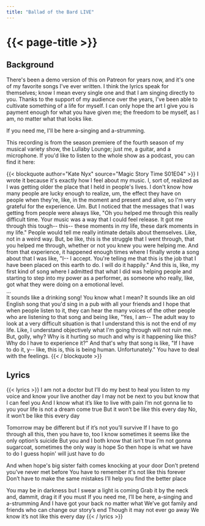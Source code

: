 ```yaml
---
title: "Ballad of the Bard LIVE"
---
```

# {{< page-title >}}

## Background
There's been a demo version of this on Patreon for years now, and it's one of my favorite songs I've ever written. I think the lyrics speak for themselves; know I mean every single one and that I am singing directly to you. Thanks to the support of my audience over the years, I've been able to cultivate something of a life for myself. I can only hope the art I give you is payment enough for what you have given me; the freedom to be myself, as I am, no matter what that looks like.

If you need me, I'll be here a-singing and a-strumming.

This recording is from the season premiere of the fourth season of my musical variety show, the Lullaby Lounge; just me, a guitar, and a microphone. If you'd like to listen to the whole show as a podcast, you can find it here:

{{< blockquote author="Kate Nyx" source="Magic Story Time S01E04" >}}
I wrote it because it's exactly how I feel about my music.  I, sort of, realized as I was getting older the place that I held in people's lives.  I don't know how many people are lucky enough to realize, um, the effect they have on people when they're, like, in the moment and present and alive, so I'm very grateful for the experience.  Um.  But I noticed that the messages that I was getting from people were always like, "Oh you helped me through this really difficult time.  Your music was a way that I could feel release.  It got me through this tough-- this-- these moments in my life, these dark moments in my life."  People would tell me really intimate details about themselves.  Like, not in a weird way.  But, be like, this is the struggle that I went through, that you helped me through, whether or not you knew you were helping me.  And from that experience, it happened enough times where I finally wrote a song about that I was like, "I-- I accept.  You're telling me that this is the job that I have been placed on this earth to do.  I will do it happily."  And this is, like, my first kind of song where I admitted that what I did was helping people and starting to step into my power as a performer, as someone who really, like, got what they were doing on a emotional level.
<br/>
...
<br/>
It sounds like a drinking song!  You know what I mean?  It sounds like an old English song that you'd sing in a pub with all your friends and I hope that when people listen to it, they can hear the many voices of the other people who are listening to that song and being like, "Yes, I am--  The adult way to look at a very difficult situation is that I understand this is not the end of my life.  Like, I understand objectively what I'm going through will not ruin me.  But, golly, why?  Why is it hurting so much and why is it happening like this?  Why do I have to experience it?"  And that's why that song is like, "If I have to do it, y-- like, this is, this is being human.  Unfortunately."  You have to deal with the feelings.
{{< / blockquote >}}

## Lyrics
{{< lyrics >}}
I am not a doctor but I’ll do my best to heal you
listen to my voice and know your live another day
I may not be next to you but know that I can feel you
And I know what it’s like to live with pain
I’m not gonna lie to you your life is not a dream come true
But it won’t be like this every day
No, it won’t be like this every day

Tomorrow may be different but if it’s not you’ll survive
If I have to go through all this, then you have to, too
I know sometimes it seems like the only option’s suicide
But you and I both know that isn’t true
I’m not gonna sugarcoat, sometimes the only way is hope
So then hope is what we have to do
I guess hopin' will just have to do

And when hope's big sister faith comes knocking at your door
Don’t pretend you’ve never met before
You have to remember it's not like this forever
Don’t have to make the same mistakes
I’ll help you find the better place

You may be in darkness but I swear a light is coming
Grab it by the neck and, dammit, drag it if you must
If you need me, I’ll be here, a-singing and a-strumming
And I have got your back no matter what
We’ve got family and friends who can change our story’s end
Though it may not ever go away
We know it’s not like this every day
{{< / lyrics >}}
